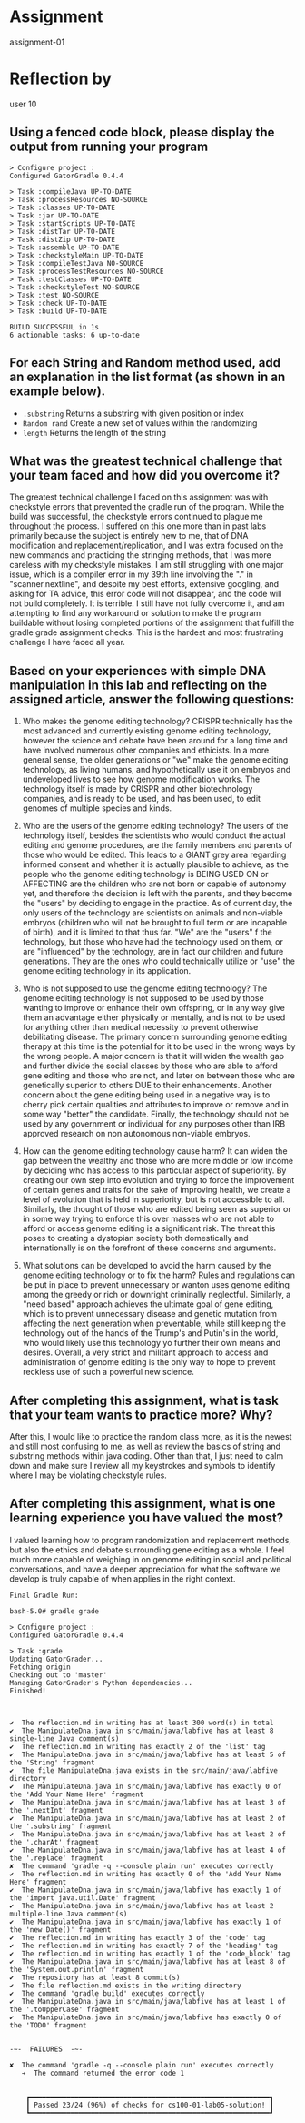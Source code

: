 # Assignment

assignment-01

# Reflection by

user 10

## Using a fenced code block, please display the output from running your program

```
> Configure project :
Configured GatorGradle 0.4.4

> Task :compileJava UP-TO-DATE
> Task :processResources NO-SOURCE
> Task :classes UP-TO-DATE
> Task :jar UP-TO-DATE
> Task :startScripts UP-TO-DATE
> Task :distTar UP-TO-DATE
> Task :distZip UP-TO-DATE
> Task :assemble UP-TO-DATE
> Task :checkstyleMain UP-TO-DATE
> Task :compileTestJava NO-SOURCE
> Task :processTestResources NO-SOURCE
> Task :testClasses UP-TO-DATE
> Task :checkstyleTest NO-SOURCE
> Task :test NO-SOURCE
> Task :check UP-TO-DATE
> Task :build UP-TO-DATE

BUILD SUCCESSFUL in 1s
6 actionable tasks: 6 up-to-date
```

## For each String and Random method used, add an explanation in the list format (as shown in an example below).

- `.substring` Returns a substring with given position or index
- `Random rand` Create a new set of values within the randomizing
- `length` Returns the length of the string


## What was the greatest technical challenge that your team faced and how did you overcome it?
The greatest technical challenge I faced on this assignment was with checkstyle errors that prevented the gradle run of the program. While the build was successful, the checkstyle errors continued to plague me throughout the process. I suffered on this one more than in past labs primarily because the subject is entirely new to me, that of DNA modification and replacement/replication, and I was extra focused on the new commands and practicing the stringing methods, that I was more careless with my checkstyle mistakes. I am still struggling with one major issue, which is a compiler error in my 39th line involving the "." in "scanner.nextline", and despite my best efforts, extensive googling, and asking for TA advice, this error code will not disappear, and the code will not build completely. It is terrible. I still have not fully overcome it, and am attempting to find any workaround or solution to make the program buildable without losing completed portions of the assignment that fulfill the gradle grade assignment checks. This is the hardest and most frustrating challenge I have faced all year.

## Based on your experiences with simple DNA manipulation in this lab and reflecting on the assigned article, answer the following questions:

1. Who makes the genome editing technology?
CRISPR technically has the most advanced and currently existing genome editing technology, however the science and debate have been around for a long time and have involved numerous other companies and ethicists. In a more general sense, the older generations or "we" make the genome editing technology, as living humans, and hypothetically use it on embryos and undeveloped lives to see how genome modification works. The technology itself is made by CRISPR and other biotechnology companies, and is ready to be used, and has been used, to edit genomes of multiple species and kinds.

2. Who are the users of the genome editing technology?
The users of the technology itself, besides the scientists who would conduct the actual editing and genome procedures, are the family members and parents of those who would be edited. This leads to a GIANT grey area regarding informed consent and whether it is actually plausible to achieve, as the people who the genome editing technology is BEING USED ON or AFFECTING are the children who are not born or capable of autonomy yet, and therefore the decision is left with the parents, and they become the "users" by deciding to engage in the practice. As of current day, the only users of the technology are scientists on animals and non-viable embryos (children who will not be brought to full term or are incapable of birth), and it is limited to that thus far. "We" are the "users" f the technology, but those who have had the technology used on them, or are "influenced" by the technology, are in fact our children and future generations. They are the ones who could technically utilize or "use" the genome editing technology in its application.

3. Who is not supposed to use the genome editing technology?
The genome editing technology is not supposed to be used by those wanting to improve or enhance their own offspring, or in any way give them an advantage either physically or mentally, and is not to be used for anything other than medical necessity to prevent otherwise debilitating disease. The primary concern surrounding genome editing therapy at this time is the potential for it to be used in the wrong ways by the wrong people. A major concern is that it will widen the wealth gap and further divide the social classes by those who are able to afford gene editing and those who are not, and later on between those who are genetically superior to others DUE to their enhancements. Another concern about the gene editing being used in a negative way is to cherry pick certain qualities and attributes to improve or remove and in some way "better" the candidate. Finally, the technology should not be used by any government or individual for any purposes other than IRB approved research on non autonomous non-viable embryos.

4. How can the genome editing technology cause harm?
It can widen the gap between the wealthy and those who are more middle or low income by deciding who has access to this particular aspect of superiority. By creating our own step into evolution and trying to force the improvement of certain genes and traits for the sake of improving health, we create a level of evolution that is held in superiority, but is not accessible to all. Similarly, the thought of those who are edited being seen as superior or in some way trying to enforce this over masses who are not able to afford or access genome editing is a significant risk. The threat this poses to creating a dystopian society both domestically and internationally is on the forefront of these concerns and arguments.

5. What solutions can be developed to avoid the harm caused by the genome editing technology or to fix the harm?
Rules and regulations can be put in place to prevent unnecessary or wanton uses genome editing among the greedy or rich or downright criminally neglectful. Similarly, a "need based" approach achieves the ultimate goal of gene editing, which is to prevent unnecessary disease and genetic mutation from affecting the next generation when preventable, while still keeping the technology out of the hands of the Trump's and Putin's in the world, who would likely use this technology yo further their own means and desires. Overall, a very strict and militant approach to access and administration of genome editing is the only way to hope to prevent reckless use of such a powerful new science.


## After completing this assignment, what is task that your team wants to practice more? Why?
After this, I would like to practice the random class more, as it is the newest and still most confusing to me, as well as review the basics of string and substring methods within java coding. Other than that, I just need to calm down and make sure I review all my keystrokes and symbols to identify where I may be violating checkstyle rules.

## After completing this assignment, what is one learning experience you have valued the most?
I valued learning how to program randomization and replacement methods, but also the ethics and debate surrounding gene editing as a whole. I feel much more capable of weighing in on genome editing in social and political conversations, and have a deeper appreciation for what the software we develop is truly capable of when applies in the right context.

```
Final Gradle Run:

bash-5.0# gradle grade

> Configure project :
Configured GatorGradle 0.4.4

> Task :grade
Updating GatorGrader...
Fetching origin
Checking out to 'master'
Managing GatorGrader's Python dependencies...
Finished!



✔  The reflection.md in writing has at least 300 word(s) in total
✔  The ManipulateDna.java in src/main/java/labfive has at least 8 single-line Java comment(s)
✔  The reflection.md in writing has exactly 2 of the 'list' tag
✔  The ManipulateDna.java in src/main/java/labfive has at least 5 of the 'String' fragment
✔  The file ManipulateDna.java exists in the src/main/java/labfive directory
✔  The ManipulateDna.java in src/main/java/labfive has exactly 0 of the 'Add Your Name Here' fragment
✔  The ManipulateDna.java in src/main/java/labfive has at least 3 of the '.nextInt' fragment
✔  The ManipulateDna.java in src/main/java/labfive has at least 2 of the '.substring' fragment
✔  The ManipulateDna.java in src/main/java/labfive has at least 2 of the '.charAt' fragment
✔  The ManipulateDna.java in src/main/java/labfive has at least 4 of the '.replace' fragment
✘  The command 'gradle -q --console plain run' executes correctly
✔  The reflection.md in writing has exactly 0 of the 'Add Your Name Here' fragment
✔  The ManipulateDna.java in src/main/java/labfive has exactly 1 of the 'import java.util.Date' fragment
✔  The ManipulateDna.java in src/main/java/labfive has at least 2 multiple-line Java comment(s)
✔  The ManipulateDna.java in src/main/java/labfive has exactly 1 of the 'new Date()' fragment
✔  The reflection.md in writing has exactly 3 of the 'code' tag
✔  The reflection.md in writing has exactly 7 of the 'heading' tag
✔  The reflection.md in writing has exactly 1 of the 'code_block' tag
✔  The ManipulateDna.java in src/main/java/labfive has at least 8 of the 'System.out.println' fragment
✔  The repository has at least 8 commit(s)
✔  The file reflection.md exists in the writing directory
✔  The command 'gradle build' executes correctly
✔  The ManipulateDna.java in src/main/java/labfive has at least 1 of the '.toUpperCase' fragment
✔  The ManipulateDna.java in src/main/java/labfive has exactly 0 of the 'TODO' fragment


-~-  FAILURES  -~-

✘  The command 'gradle -q --console plain run' executes correctly
   ➔  The command returned the error code 1


	┏━━━━━━━━━━━━━━━━━━━━━━━━━━━━━━━━━━━━━━━━━━━━━━━━━━━━━━━━━━━┓
	┃ Passed 23/24 (96%) of checks for cs100-01-lab05-solution! ┃
	┗━━━━━━━━━━━━━━━━━━━━━━━━━━━━━━━━━━━━━━━━━━━━━━━━━━━━━━━━━━━┛
```
